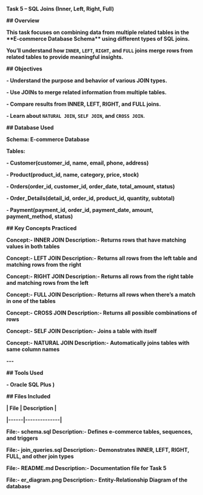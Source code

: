 **Task 5 – SQL Joins (Inner, Left, Right, Full)**



**## Overview**

**This task focuses on combining data from multiple related tables in the \*\*E-commerce Database Schema\*\* using different types of SQL joins.**  

**You’ll understand how `INNER`, `LEFT`, `RIGHT`, and `FULL` joins merge rows from related tables to provide meaningful insights.**







**## Objectives**



**- Understand the purpose and behavior of various JOIN types.**

**- Use JOINs to merge related information from multiple tables.**

**- Compare results from INNER, LEFT, RIGHT, and FULL joins.**

**- Learn about `NATURAL JOIN`, `SELF JOIN`, and `CROSS JOIN`.**





**## Database Used**



**Schema: E-commerce Database**  

**Tables:**

**- Customer(customer\_id, name, email, phone, address)**

**- Product(product\_id, name, category, price, stock)**

**- Orders(order\_id, customer\_id, order\_date, total\_amount, status)**

**- Order\_Details(detail\_id, order\_id, product\_id, quantity, subtotal)**

**- Payment(payment\_id, order\_id, payment\_date, amount, payment\_method, status)**





**##  Key Concepts Practiced**

**Concept:- INNER JOIN  Description:- Returns rows that have matching values in both tables**

**Concept:- LEFT JOIN  Description:- Returns all rows from the left table and matching rows from the right**

**Concept:- RIGHT JOIN  Description:- Returns all rows from the right table and matching rows from the left**

**Concept:- FULL JOIN  Description:- Returns all rows when there’s a match in one of the tables**

**Concept:- CROSS JOIN  Description:- Returns all possible combinations of rows**

**Concept:- SELF JOIN  Description:- Joins a table with itself**

**Concept:- NATURAL JOIN  Description:- Automatically joins tables with same column names**



**---**



**## Tools Used**

**- Oracle SQL Plus )**







**##  Files Included**

**| File | Description |**

**|------|--------------|**

**File:- schema.sql  Description:- Defines e-commerce tables, sequences, and triggers** 

**File:- join\_queries.sql  Description:- Demonstrates INNER, LEFT, RIGHT, FULL, and other join types**

**File:- README.md Description:- Documentation file for Task 5**

**File:- er\_diagram.png  Description:- Entity-Relationship Diagram of the database**







